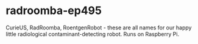 # radroomba-ep495
CurieUS, RadRoomba, RoentgenRobot - these are all names for our happy little radiological contaminant-detecting robot. Runs on Raspberry Pi.

